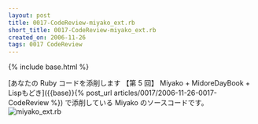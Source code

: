 ```yaml
---
layout: post
title: 0017-CodeReview-miyako_ext.rb
short_title: 0017-CodeReview-miyako_ext.rb
created_on: 2006-11-26
tags: 0017 CodeReview
---
```

{% include base.html %}


[あなたの Ruby コードを添削します 【第 5 回】 Miyako + MidoreDayBook + Lispもどき]({{base}}{% post_url articles/0017/2006-11-26-0017-CodeReview %}) で添削している Miyako のソースコードです。
![miyako_ext.rb]({{base}}{{site.baseurl}}/images/0017-CodeReview-miyako_ext.rb/miyako_ext.rb)


